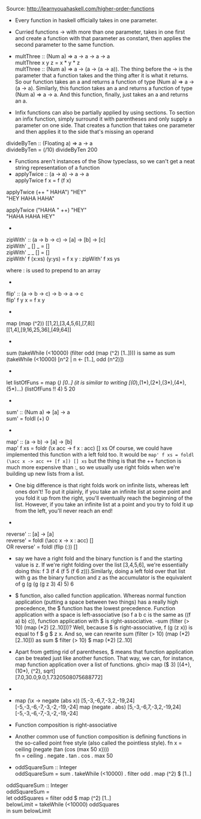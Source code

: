 Source: http://learnyouahaskell.com/higher-order-functions

- Every function in haskell officially takes in one parameter.
- Curried functions -> with more than one parameter, takes in one first and create a function with that parameter as constant, then applies the second parameter to the same function.
- multThree :: (Num a) => a -> a -> a -> a  
multThree x y z = x * y * z  
multThree :: (Num a) => a -> (a -> (a -> a)). The thing before the -> is the parameter that a function takes and the thing after it is what it returns. So our function takes an a and returns a function of type (Num a) => a -> (a -> a). Similarly, this function takes an a and returns a function of type (Num a) => a -> a. And this function, finally, just takes an a and returns an a.

- Infix functions can also be partially applied by using sections. To section an infix function, simply surround it with parentheses and only supply a parameter on one side. That creates a function that takes one parameter and then applies it to the side that's missing an operand

divideByTen :: (Floating a) => a -> a  
divideByTen = (/10)
divideByTen 200

- Functions aren't instances of the Show typeclass, so we can't get a neat string representation of a function
- applyTwice :: (a -> a) -> a -> a  
  applyTwice f x = f (f x)

applyTwice (++ " HAHA") "HEY"  
"HEY HAHA HAHA"

applyTwice ("HAHA " ++) "HEY"  
"HAHA HAHA HEY"

-
zipWith' :: (a -> b -> c) -> [a] -> [b] -> [c]  
zipWith' _ [] _ = []  
zipWith' _ _ [] = []  
zipWith' f (x:xs) (y:ys) = f x y : zipWith' f xs ys  

where : is used to prepend to an array

-
flip' :: (a -> b -> c) -> b -> a -> c  
flip' f y x = f x y

-
map (map (^2)) [[1,2],[3,4,5,6],[7,8]]  
[[1,4],[9,16,25,36],[49,64]]  

-
sum (takeWhile (<10000) (filter odd (map (^2) [1..])))  is same as
sum (takeWhile (<10000) [n^2 | n <- [1..], odd (n^2)])  

-
let listOfFuns = map (*) [0..] (it is similar to writing [(0*),(1*),(2*),(3*),(4*),(5*)...)
(listOfFuns !! 4) 5
20

-
sum' :: (Num a) => [a] -> a  
sum' = foldl (+) 0

-
map' :: (a -> b) -> [a] -> [b]  
map' f xs = foldr (\x acc -> f x : acc) [] xs
Of course, we could have implemented this function with a left fold too. It would be `map' f xs = foldl (\acc x -> acc ++ [f x]) [] xs` but the thing is that the ++ function is much more expensive than :, so we usually use right folds when we're building up new lists from a list.

- One big difference is that right folds work on infinite lists, whereas left ones don't! To put it plainly, if you take an infinite list at some point and you fold it up from the right, you'll eventually reach the beginning of the list. However, if you take an infinite list at a point and you try to fold it up from the left, you'll never reach an end!

-
reverse' :: [a] -> [a]  
reverse' = foldl (\acc x -> x : acc) []  
OR
reverse' = foldl (flip (:)) []

- say we have a right fold and the binary function is f and the starting value is z. If we're right folding over the list [3,4,5,6], we're essentially doing this: f 3 (f 4 (f 5 (f 6 z))).Similarly, doing a left fold over that list with g as the binary function and z as the accumulator is the equivalent of g (g (g (g z 3) 4) 5) 6

- $ function, also called function application. Whereas normal function application (putting a space between two things) has a really high precedence, the $ function has the lowest precedence. Function application with a space is left-associative (so f a b c is the same as ((f a) b) c)), function application with $ is right-associative.
-sum (filter (> 10) (map (*2) [2..10]))? Well, because $ is right-associative, f (g (z x)) is equal to f $ g $ z x. And so, we can rewrite sum (filter (> 10) (map (*2) [2..10])) as sum $ filter (> 10) $ map (*2) [2..10]

- Apart from getting rid of parentheses, $ means that function application can be treated just like another function. That way, we can, for instance, map function application over a list of functions.
ghci> map ($ 3) [(4+), (10*), (^2), sqrt]  
[7.0,30.0,9.0,1.7320508075688772]


-
- map (\x -> negate (abs x)) [5,-3,-6,7,-3,2,-19,24]  
[-5,-3,-6,-7,-3,-2,-19,-24]
map (negate . abs) [5,-3,-6,7,-3,2,-19,24]  
[-5,-3,-6,-7,-3,-2,-19,-24]

- Function composition is right-associative
- Another common use of function composition is defining functions in the so-called point free style (also called the pointless style).
fn x = ceiling (negate (tan (cos (max 50 x))))  
fn = ceiling . negate . tan . cos . max 50  

- oddSquareSum :: Integer  
oddSquareSum = sum . takeWhile (<10000) . filter odd . map (^2) $ [1..]  

oddSquareSum :: Integer  
oddSquareSum =   
    let oddSquares = filter odd $ map (^2) [1..]  
        belowLimit = takeWhile (<10000) oddSquares  
    in  sum belowLimit
